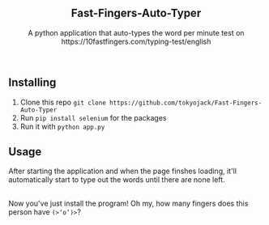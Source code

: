 <h2  align="center">Fast-Fingers-Auto-Typer</h2>
<p  align="center">A python application that auto-types the word per minute test on https://10fastfingers.com/typing-test/english</p>

<br/>

## Installing

1. Clone this repo ```git clone https://github.com/tokyojack/Fast-Fingers-Auto-Typer```
2. Run ```pip install selenium``` for the packages
3. Run it with ```python app.py```

## Usage

After starting the application and when the page finshes loading, it'll automatically start to type out the words until there are none left.

##

Now you've just install the program! Oh my, how many fingers does this person have ```(>‘o’)>```?
